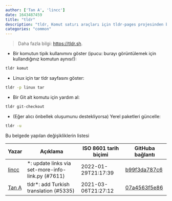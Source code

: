 ```yaml
---
author: ['Tan A', 'lincc']
date: 1643487459
title: "tldr"
description: "tldr, Komut satırı araçları için tldr-pages projesinden basit yardım sayfaları görüntüler."
categories: "common"
---
```

> Daha fazla bilgi: <https://tldr.sh>.

- Bir komutun tipik kullanımını göster (ipucu: burayı görüntülemek için kullandığınız komutun aynısı!):

```bash
tldr komut
```

- Linux için tar tldr sayfasını göster:

```bash
tldr -p linux tar
```

- Bir Git alt komutu için yardım al:

```bash
tldr git-checkout
```

- (Eğer alıcı önbellek oluşumunu destekliyorsa) Yerel paketleri güncelle:

```bash
tldr -u
```
Bu belgede yapılan değişikliklerin listesi


Yazar | Açıklama | ISO 8601 tarih biçimi | GitHuba bağlantı
------|-----|-----|-----
[lincc](mailto:46962923+blueskyson@users.noreply.github.com) | *: update links via set-more-info-link.py (#7611) | 2022-01-29T21:17:39 | [b99f3da787c6](https://github.com/tldr-pages/tldr/commit/b99f3da787c6f43a545b9cb5ebd8265b1367fbc4)
[Tan A](mailto:40173707+Yutyo@users.noreply.github.com) | tldr*: add Turkish translation (#5335) | 2021-03-06T21:27:12 | [07a4563f5e86](https://github.com/tldr-pages/tldr/commit/07a4563f5e86dc1edf9bfd9196bc348d79a20882)

